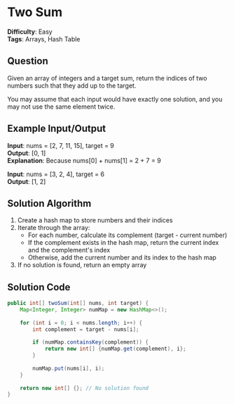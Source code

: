 # Two Sum

**Difficulty**: Easy  
**Tags**: Arrays, Hash Table

## Question
Given an array of integers and a target sum, return the indices of two numbers such that they add up to the target.

You may assume that each input would have exactly one solution, and you may not use the same element twice.

## Example Input/Output
**Input**: nums = [2, 7, 11, 15], target = 9  
**Output**: [0, 1]  
**Explanation**: Because nums[0] + nums[1] = 2 + 7 = 9

**Input**: nums = [3, 2, 4], target = 6  
**Output**: [1, 2]

## Solution Algorithm
1. Create a hash map to store numbers and their indices
2. Iterate through the array:
   - For each number, calculate its complement (target - current number)
   - If the complement exists in the hash map, return the current index and the complement's index
   - Otherwise, add the current number and its index to the hash map
3. If no solution is found, return an empty array

## Solution Code
```java
public int[] twoSum(int[] nums, int target) {
    Map<Integer, Integer> numMap = new HashMap<>();
    
    for (int i = 0; i < nums.length; i++) {
        int complement = target - nums[i];
        
        if (numMap.containsKey(complement)) {
            return new int[] {numMap.get(complement), i};
        }
        
        numMap.put(nums[i], i);
    }
    
    return new int[] {}; // No solution found
}
``` 